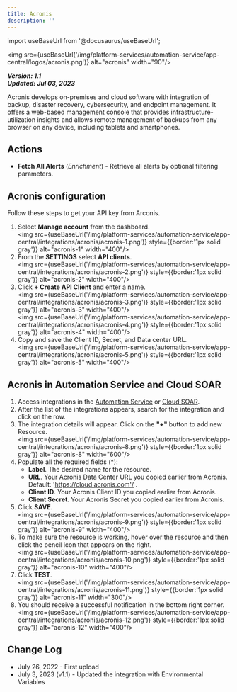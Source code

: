 ```yaml
---
title: Acronis
description: ''
---
```

import useBaseUrl from '@docusaurus/useBaseUrl';

<img src={useBaseUrl('/img/platform-services/automation-service/app-central/logos/acronis.png')} alt="acronis" width="90"/>

***Version: 1.1  
Updated: Jul 03, 2023***

Acronis develops on-premises and cloud software with integration of backup, disaster recovery, cybersecurity, and endpoint management. It offers a web-based management console that provides infrastructure-utilization insights and allows remote management of backups from any browser on any device, including tablets and smartphones.

## Actions

* **Fetch All Alerts** (*Enrichment*) - Retrieve all alerts by optional filtering parameters.

## Acronis configuration

Follow these steps to get your API key from Arconis.

1. Select **Manage account** from the dashboard. <br/><img src={useBaseUrl('/img/platform-services/automation-service/app-central/integrations/acronis/acronis-1.png')} style={{border:'1px solid gray'}} alt="acronis-1" width="400"/>
1. From the **SETTINGS** select **API clients**. <br/><img src={useBaseUrl('/img/platform-services/automation-service/app-central/integrations/acronis/acronis-2.png')} style={{border:'1px solid gray'}} alt="acronis-2" width="400"/>
1. Click **+ Create API Client** and enter a name.  <br/><img src={useBaseUrl('/img/platform-services/automation-service/app-central/integrations/acronis/acronis-3.png')} style={{border:'1px solid gray'}} alt="acronis-3" width="400"/> <br/><img src={useBaseUrl('/img/platform-services/automation-service/app-central/integrations/acronis/acronis-4.png')} style={{border:'1px solid gray'}} alt="acronis-4" width="400"/>
1. Copy and save the Client ID, Secret, and Data center URL.  <br/><img src={useBaseUrl('/img/platform-services/automation-service/app-central/integrations/acronis/acronis-5.png')} style={{border:'1px solid gray'}} alt="acronis-5" width="400"/>

## Acronis in Automation Service and Cloud SOAR

1. Access integrations in the [Automation Service](/docs/platform-services/automation-service/automation-service-integrations/#view-integrations) or [Cloud SOAR](/docs/cloud-soar/automation).
1. After the list of the integrations appears, search for the integration and click on the row.
1. The integration details will appear. Click on the **"+"** button to add new Resource. <br/><img src={useBaseUrl('/img/platform-services/automation-service/app-central/integrations/acronis/acronis-8.png')} style={{border:'1px solid gray'}} alt="acronis-8" width="600"/>
1. Populate all the required fields (\*):
   * **Label**. The desired name for the resource.
   * **URL**. Your Acronis Data Center URL you copied earlier from Acronis. Default: 'https://cloud.acronis.com'/ .
   * **Client ID**. Your Acronis Client ID you copied earlier from Acronis.
   * **Client Secret**. Your Acronis Secret you copied earlier from Acronis. 
1. Click **SAVE**. <br/><img src={useBaseUrl('/img/platform-services/automation-service/app-central/integrations/acronis/acronis-9.png')} style={{border:'1px solid gray'}} alt="acronis-9" width="400"/>
1. To make sure the resource is working, hover over the resource and then click the pencil icon that appears on the right. <br/><img src={useBaseUrl('/img/platform-services/automation-service/app-central/integrations/acronis/acronis-10.png')} style={{border:'1px solid gray'}} alt="acronis-10" width="400"/>
1. Click **TEST**. <br/><img src={useBaseUrl('/img/platform-services/automation-service/app-central/integrations/acronis/acronis-11.png')} style={{border:'1px solid gray'}} alt="acronis-11" width="300"/>
1. You should receive a successful notification in the bottom right corner. <br/><img src={useBaseUrl('/img/platform-services/automation-service/app-central/integrations/acronis/acronis-12.png')} style={{border:'1px solid gray'}} alt="acronis-12" width="400"/>

## Change Log

* July 26, 2022 - First upload
* July 3, 2023 (v1.1) - Updated the integration with Environmental Variables
